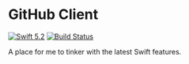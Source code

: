 # GitHub Client

[![Swift 5.2](https://img.shields.io/badge/swift-5.2-ED523F.svg?style=flat)](https://swift.org/download/)
[![Build Status](https://travis-ci.org/mferrojr/github-filediff.svg?branch=master)](https://travis-ci.org/mferrojr/github-filediff)

A place for me to tinker with the latest Swift features.
